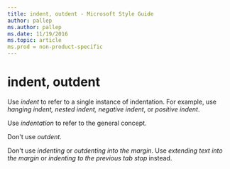 ```yaml
---
title: indent, outdent - Microsoft Style Guide
author: pallep
ms.author: pallep
ms.date: 11/19/2016
ms.topic: article
ms.prod = non-product-specific
---
```


# indent, outdent

Use *indent* to refer to a single instance of indentation. For example, use *hanging indent, nested indent, negative indent*, or *positive indent*. 

Use *indentation* to refer to the general concept.

Don't use *outdent.*

Don't use *indenting* or *outdenting into the margin*. Use *extending text into the margin* or *indenting to the previous tab stop* instead.
